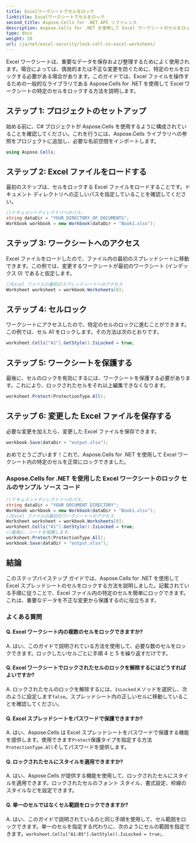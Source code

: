 ```yaml
---
title: Excelワークシートでセルをロック
linktitle: Excelワークシートでセルをロック
second_title: Aspose.Cells for .NET API リファレンス
description: Aspose.Cells for .NET を使用して Excel ワークシートのセルをロックするためのステップバイステップ ガイド。
type: docs
weight: 20
url: /ja/net/excel-security/lock-cell-in-excel-worksheet/
---
```

Excel ワークシートは、重要なデータを保存および整理するためによく使用されます。場合によっては、偶発的または不正な変更を防ぐために、特定のセルをロックする必要がある場合があります。このガイドでは、Excel ファイルを操作するための一般的なライブラリである Aspose.Cells for .NET を使用して Excel ワークシートの特定のセルをロックする方法を説明します。

## ステップ 1: プロジェクトのセットアップ

始める前に、C# プロジェクトが Aspose.Cells を使用するように構成されていることを確認してください。これを行うには、Aspose.Cells ライブラリへの参照をプロジェクトに追加し、必要な名前空間をインポートします。

```csharp
using Aspose.Cells;
```

## ステップ 2: Excel ファイルをロードする

最初のステップは、セルをロックする Excel ファイルをロードすることです。ドキュメント ディレクトリへの正しいパスを指定していることを確認してください。

```csharp
//ドキュメントディレクトリへのパス。
string dataDir = "YOUR_DIRECTORY_OF_DOCUMENTS";
Workbook workbook = new Workbook(dataDir + "Book1.xlsx");
```

## ステップ 3: ワークシートへのアクセス

Excel ファイルをロードしたので、ファイル内の最初のスプレッドシートに移動できます。この例では、変更するワークシートが最初のワークシート (インデックス 0) であると仮定します。

```csharp
//Excel ファイルの最初のスプレッドシートへのアクセス
Worksheet worksheet = workbook.Worksheets[0];
```

## ステップ 4: セルロック

ワークシートにアクセスしたので、特定のセルのロックに進むことができます。この例では、セル A1 をロックします。その方法は次のとおりです。

```csharp
worksheet.Cells["A1"].GetStyle().IsLocked = true;
```

## ステップ 5: ワークシートを保護する

最後に、セルのロックを有効にするには、ワークシートを保護する必要があります。これにより、ロックされたセルをそれ以上編集できなくなります。

```csharp
worksheet.Protect(ProtectionType.All);
```

## ステップ 6: 変更した Excel ファイルを保存する

必要な変更を加えたら、変更した Excel ファイルを保存できます。

```csharp
workbook.Save(dataDir + "output.xlsx");
```

おめでとうございます！これで、Aspose.Cells for .NET を使用して Excel ワークシート内の特定のセルを正常にロックできました。

### Aspose.Cells for .NET を使用した Excel ワークシートのロック セルのサンプル ソース コード 
```csharp
//ドキュメントディレクトリへのパス。
string dataDir = "YOUR DOCUMENT DIRECTORY";
Workbook workbook = new Workbook(dataDir + "Book1.xlsx");
//Excel ファイルの最初のワークシートへのアクセス
Worksheet worksheet = workbook.Worksheets[0];
worksheet.Cells["A1"].GetStyle().IsLocked = true;
//最後に、シートを保護します。
worksheet.Protect(ProtectionType.All);
workbook.Save(dataDir + "output.xlsx");
```

## 結論

このステップバイステップ ガイドでは、Aspose.Cells for .NET を使用して Excel スプレッドシートのセルをロックする方法を説明しました。記載されている手順に従うことで、Excel ファイル内の特定のセルを簡単にロックできます。これは、重要なデータを不正な変更から保護するのに役立ちます。

### よくある質問

#### Q. Excel ワークシート内の複数のセルをロックできますか?
	 
A. はい、このガイドで説明されている方法を使用して、必要な数のセルをロックできます。ロックしたいセルごとに手順 4 と 5 を繰り返すだけです。

#### Q. Excel ワークシートでロックされたセルのロックを解除するにはどうすればよいですか?

A. ロックされたセルのロックを解除するには、`IsLocked`メソッドを選択し、次のように設定します`false`。スプレッドシート内の正しいセルに移動していることを確認してください。

#### Q. Excel スプレッドシートをパスワードで保護できますか?

A. はい、Aspose.Cells は Excel スプレッドシートをパスワードで保護する機能を提供します。使用できます`Protect`保護タイプを指定する方法`ProtectionType.All`そしてパスワードを提供します。

#### Q. ロックされたセルにスタイルを適用できますか?

A. はい、Aspose.Cells が提供する機能を使用して、ロックされたセルにスタイルを適用できます。ロックされたセルのフォント スタイル、書式設定、枠線のスタイルなどを設定できます。

#### Q. 単一のセルではなくセル範囲をロックできますか?

A. はい、このガイドで説明されているのと同じ手順を使用して、セル範囲をロックできます。単一のセルを指定する代わりに、次のようにセルの範囲を指定できます。`worksheet.Cells["A1:B5"].GetStyle().IsLocked = true;`.